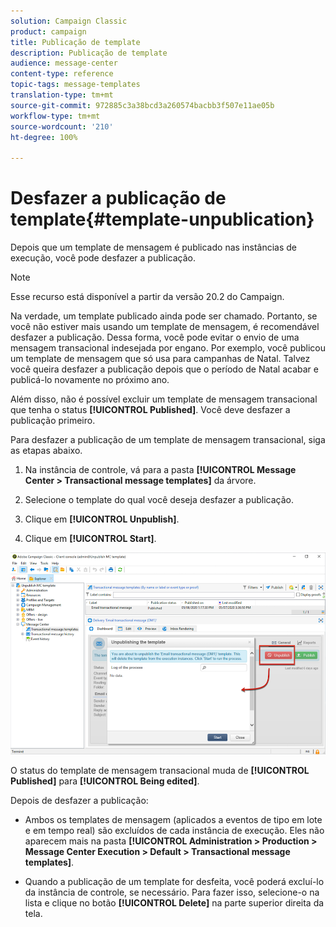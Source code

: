 ```yaml
---
solution: Campaign Classic
product: campaign
title: Publicação de template
description: Publicação de template
audience: message-center
content-type: reference
topic-tags: message-templates
translation-type: tm+mt
source-git-commit: 972885c3a38bcd3a260574bacbb3f507e11ae05b
workflow-type: tm+mt
source-wordcount: '210'
ht-degree: 100%

---
```



# Desfazer a publicação de template{#template-unpublication}

Depois que um template de mensagem é publicado nas instâncias de execução, você pode desfazer a publicação.

>[!NOTE]
>
>Esse recurso está disponível a partir da versão 20.2 do Campaign.

Na verdade, um template publicado ainda pode ser chamado. Portanto, se você não estiver mais usando um template de mensagem, é recomendável desfazer a publicação. Dessa forma, você pode evitar o envio de uma mensagem transacional indesejada por engano. Por exemplo, você publicou um template de mensagem que só usa para campanhas de Natal. Talvez você queira desfazer a publicação depois que o período de Natal acabar e publicá-lo novamente no próximo ano.

Além disso, não é possível excluir um template de mensagem transacional que tenha o status **[!UICONTROL Published]**. Você deve desfazer a publicação primeiro.

Para desfazer a publicação de um template de mensagem transacional, siga as etapas abaixo.

1. Na instância de controle, vá para a pasta **[!UICONTROL Message Center > Transactional message templates]** da árvore.
1. Selecione o template do qual você deseja desfazer a publicação.
1. Clique em **[!UICONTROL Unpublish]**.

   <!--1. Fill in the **[!UICONTROL Log of the process]** field.-->

1. Clique em **[!UICONTROL Start]**.

![](assets/message-center-unpublish.png)

O status do template de mensagem transacional muda de **[!UICONTROL Published]** para **[!UICONTROL Being edited]**.

Depois de desfazer a publicação:

* Ambos os templates de mensagem (aplicados a eventos de tipo em lote e em tempo real) são excluídos de cada instância de execução. Eles não aparecem mais na pasta **[!UICONTROL Administration > Production > Message Center Execution > Default > Transactional message templates]**.

* Quando a publicação de um template for desfeita, você poderá excluí-lo da instância de controle, se necessário. Para fazer isso, selecione-o na lista e clique no botão **[!UICONTROL Delete]** na parte superior direita da tela.